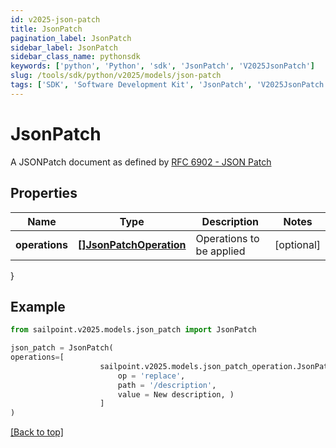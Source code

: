 ```yaml
---
id: v2025-json-patch
title: JsonPatch
pagination_label: JsonPatch
sidebar_label: JsonPatch
sidebar_class_name: pythonsdk
keywords: ['python', 'Python', 'sdk', 'JsonPatch', 'V2025JsonPatch'] 
slug: /tools/sdk/python/v2025/models/json-patch
tags: ['SDK', 'Software Development Kit', 'JsonPatch', 'V2025JsonPatch']
---
```


# JsonPatch

A JSONPatch document as defined by [RFC 6902 - JSON Patch](https://tools.ietf.org/html/rfc6902)

## Properties

Name | Type | Description | Notes
------------ | ------------- | ------------- | -------------
**operations** | [**[]JsonPatchOperation**](json-patch-operation) | Operations to be applied | [optional] 
}

## Example

```python
from sailpoint.v2025.models.json_patch import JsonPatch

json_patch = JsonPatch(
operations=[
                    sailpoint.v2025.models.json_patch_operation.JsonPatchOperation(
                        op = 'replace', 
                        path = '/description', 
                        value = New description, )
                    ]
)

```
[[Back to top]](#) 

